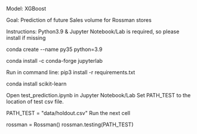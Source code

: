 

Model:
XGBoost

Goal:
Prediction of future Sales volume for Rossman stores

Instructions:
Python3.9 & Jupyter Notebook/Lab is required, so please install if missing

conda create --name py35 python=3.9

conda install -c conda-forge jupyterlab

Run in command line:
pip3 install -r requirements.txt

conda install scikit-learn

Open test_prediction.ipynb in Jupyter Notebook/Lab
Set PATH_TEST to the location of test csv file.

PATH_TEST = "data/holdout.csv"
Run the next cell

rossman = Rossman()
rossman.testing(PATH_TEST)
